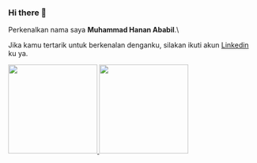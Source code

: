 ### Hi there 👋

Perkenalkan nama saya **Muhammad Hanan Ababil**.\

Jika kamu tertarik untuk berkenalan denganku, silakan ikuti akun [Linkedin](https://www.linkedin.com/in/muhammad-hanan-ababil-638674231/) ku ya.

<p align="left">
<a href="https://github.com/Hanan07-sys">
  <img height="180em" src="https://github-readme-stats-eight-theta.vercel.app/api?username=dimasmds&show_icons=true&theme=algolia&include_all_commits=true&count_private=true"/>
  <img height="180em" src="https://github-readme-stats-eight-theta.vercel.app/api/top-langs/?username=dimasmds&layout=compact&langs_count=8&theme=algolia"/>
</a>
</p>
